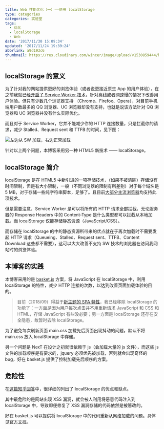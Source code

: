 ```yaml
---
title: Web 性能优化（一）——使用 localStorage
type: categories
categories: 实验室
tags:
  - 优化
  - localStorage
  - Web
date: '2017/11/30 15:09:34'
updated: '2017/11/24 19:39:24'
abbrlink: a9d193c6
thumbnail: https://res.cloudinary.com/wincer/image/upload/v1530859444/blog/web_optimization1/cover.png
---
```


## localStorage 的意义

为了针对我的网站提供更好的浏览体验（或者说更接近原生 App 的用户体验），在之前我就已经[开启了 Service Worker 技术](https://itswincer.com/posts/a0df572f/)，针对离线或者网速慢的情况下改善用户体验。但只有少数几个浏览器支持 （Chrome、Firefox、Opera），对目前手机端用户数最多的 QQ 浏览器、UC 浏览器却没有支持，也就是说该方法针对 QQ 浏览器和 UC 浏览器并没有什么实际优化。

<!-- more -->

而且对于 Service Worker，它并不能减少你的 HTTP 连接数量，只是拦截你的请求，减少 Stalled、Request sent 和 TTFB 的时间，见下图：

![左边从 SW 加载，右边正常加载](https://res.cloudinary.com/wincer/image/upload/v1530845454/blog/web_optimization1/contrast.png "左边从 SW 加载，右边正常加载")

针对以上两个问题，本博客采用另一种 HTML5 新技术 —— localStorage。

## localStorage 简介

localStorage 是在 HTML5 中新引进的一项存储技术，（如果不被清除）存储没有时间限制，但是有大小限制，一般（不同浏览器的限制有所差别）对于每个域名是 5 MB，对于存储一些纯字符串脚本，足够了。且目前[大部分主流浏览器](https://caniuse.com/#search=localStorage)均支持此项技术。

但是需要注意，Service Worker 是可以将所有的 HTTP 请求全部拦截，无论服务器的 Response Headers 中的 Content-Type 是什么类型都可以拦截从本地加载。而 localStorage 仅能存储静态资源（JavaScript/CSS）。

而存储在 localStorage 的中的静态资源所带来的优点就在于再次加载时不需要发起 HTTP 请求（Queueing、Stalled、Request sent、TTFB、Content Download 这些都不需要），这可以大大改善不支持 SW 技术的浏览器在访问我网站时的浏览体验。

## 本博客的实践

本博客采用的是 [basket.js](https://github.com/addyosmani/basket.js/) 方案，将 JavaScript 在 localStorage 中，利用 localStorage 的特性，减少 HTTP 连接的次数，以达到改善页面加载体验的目的。

> 目前（2018/09）得益于[新主题的 SPA 特性](/posts/50658b02/)，我已经移除 localStorage 的功能了：一方面是因为用户每次点击并不用重新请求 JavaScript 和 CSS 和 HTML，存储 JavaScript 有些没必要；另一方面是 localStorage 还存在安全隐患，故暂时去除 localStorage。

为了避免每次刷新页面 main.css 加载先后页面出现抖动的问题，默认不将 main.css 放入 localStorage 中存储。

另一个问题是 NexT 在设计之初就很依赖于 js（会加载大量的 js 文件），而这些 js 文件的加载顺序是有要求的，jquery 必须优先被加载，否则就会出现奇怪的 bug，好在 basket.js 提供了控制加载先后顺序的方案。

## 危险性

在[这篇知乎回答](https://www.zhihu.com/question/28467444)中，很详细的列出了 localStorage 的优点和缺点。

其中最危险的是网站出现 XSS 漏洞，就会被人利用将恶意代码注入到 localStorage 中，导致即便修复了 XSS 漏洞存储的代码依然是被篡改的。

好在 basket.js 可以提供将 localStorage 中的代码重新从网络加载的问题。具体见[官方文档](https://addyosmani.com/basket.js/)。

